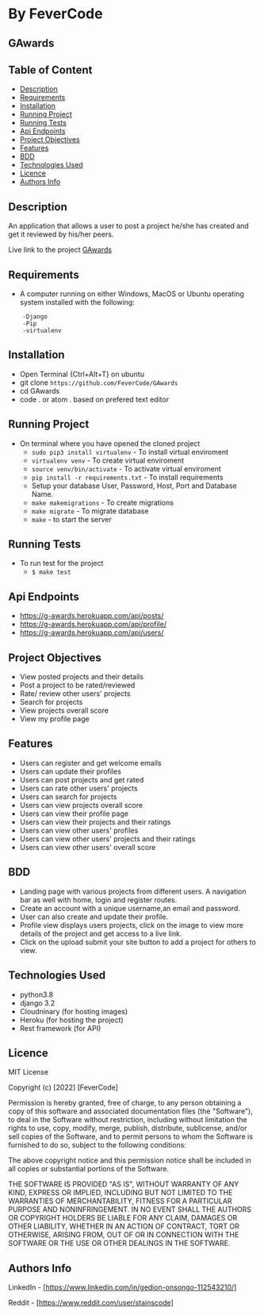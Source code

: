 # By FeverCode

## GAwards

## Table of Content

+ [Description](#description)
+ [Requirements](#requirements)
+ [Installation](#installation)
+ [Running Project](#running-project)
+ [Running Tests](#running-tests)
+ [Api Endpoints](#api-endpoints)
+ [Project Objectives](#project-objectives)
+ [Features](#features)
+ [BDD](#bdd)
+ [Technologies Used](#technologies-used)
+ [Licence](#licence)
+ [Authors Info](#authors-info)

## Description

 An application that allows a user to post a project he/she has created and get it reviewed by his/her peers.

Live link to the project
[GAwards](https://gawards.up.railway.app)

## Requirements

+ A computer running on either Windows, MacOS or Ubuntu operating system installed with the following:

```-Python version 3.8
    -Django
    -Pip
    -virtualenv
```

## Installation

+ Open Terminal {Ctrl+Alt+T} on ubuntu
+ git clone `https://github.com/FeverCode/GAwards`
+ cd GAwards
+ code . or atom . based on prefered text editor

## Running Project

+ On terminal where you have opened the cloned project
  + `sudo pip3 install virtualenv` - To install virtual enviroment
  + `virtualenv venv` - To create virtual enviroment
  + `source venv/bin/activate` - To activate virtual enviroment
  + `pip install -r requirements.txt` - To install requirements
  + Setup your database User, Password, Host, Port and Database Name.
  + `make makemigrations` - To create migrations
  + `make migrate` - To migrate database  
  + `make` - to start the server

## Running Tests

+ To run test for the project
  + `$ make test`

## Api Endpoints

+ <https://g-awards.herokuapp.com/api/posts/>
+ <https://g-awards.herokuapp.com/api/profile/>
+ <https://g-awards.herokuapp.com/api/users/>

## Project Objectives

+ View posted projects and their details
+ Post a project to be rated/reviewed
+ Rate/ review other users' projects
+ Search for projects
+ View projects overall score
+ View my profile page

## Features

+ Users can register and get welcome emails
+ Users can update their profiles
+ Users can post projects and get rated
+ Users can rate other users' projects
+ Users can search for projects
+ Users can view projects overall score
+ Users can view their profile page
+ Users can view their projects and their ratings
+ Users can view other users' profiles
+ Users can view other users' projects and their ratings
+ Users can view other users' overall score

## BDD

+ Landing page with various projects from different users. A navigation bar as well with home, login and register routes.
+ Create an account with a unique username,an email and password.
+ User can also create and update their profile.
+ Profile view displays users projects, click on the image to view more details of the project and get access to a live link.
+ Click on the upload submit your site button to add a project for others to view.


## Technologies Used

+ python3.8
+ django 3.2
+ Cloudninary (for hosting images)
+ Heroku (for hosting the project)
+ Rest framework (for API)

## Licence

MIT License

Copyright (c) [2022] [FeverCode]

Permission is hereby granted, free of charge, to any person obtaining a copy
of this software and associated documentation files (the "Software"), to deal
in the Software without restriction, including without limitation the rights
to use, copy, modify, merge, publish, distribute, sublicense, and/or sell
copies of the Software, and to permit persons to whom the Software is
furnished to do so, subject to the following conditions:

The above copyright notice and this permission notice shall be included in all
copies or substantial portions of the Software.

THE SOFTWARE IS PROVIDED "AS IS", WITHOUT WARRANTY OF ANY KIND, EXPRESS OR
IMPLIED, INCLUDING BUT NOT LIMITED TO THE WARRANTIES OF MERCHANTABILITY,
FITNESS FOR A PARTICULAR PURPOSE AND NONINFRINGEMENT. IN NO EVENT SHALL THE
AUTHORS OR COPYRIGHT HOLDERS BE LIABLE FOR ANY CLAIM, DAMAGES OR OTHER
LIABILITY, WHETHER IN AN ACTION OF CONTRACT, TORT OR OTHERWISE, ARISING FROM,
OUT OF OR IN CONNECTION WITH THE SOFTWARE OR THE USE OR OTHER DEALINGS IN THE
SOFTWARE.

## Authors Info

LinkedIn - [https://www.linkedin.com/in/gedion-onsongo-112543210/]

Reddit - [https://www.reddit.com/user/stainscode]
